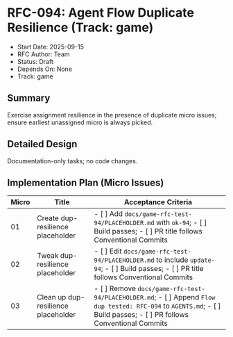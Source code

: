 # RFC-094: Agent Flow Duplicate Resilience (Track: game)

- Start Date: 2025-09-15
- RFC Author: Team
- Status: Draft
- Depends On: None
- Track: game

## Summary

Exercise assignment resilience in the presence of duplicate micro issues; ensure earliest unassigned micro is always picked.

## Detailed Design

Documentation-only tasks; no code changes.

## Implementation Plan (Micro Issues)

| Micro | Title | Acceptance Criteria |
|-------|-------|---------------------|
| 01    | Create dup-resilience placeholder | - [ ] Add `docs/game-rfc-test-94/PLACEHOLDER.md` with `ok-94`; - [ ] Build passes; - [ ] PR title follows Conventional Commits |
| 02    | Tweak dup-resilience placeholder | - [ ] Edit `docs/game-rfc-test-94/PLACEHOLDER.md` to include `update-94`; - [ ] Build passes; - [ ] PR title follows Conventional Commits |
| 03    | Clean up dup-resilience placeholder | - [ ] Remove `docs/game-rfc-test-94/PLACEHOLDER.md`; - [ ] Append `Flow dup tested: RFC-094` to `AGENTS.md`; - [ ] Build passes; - [ ] PR follows Conventional Commits |

